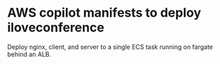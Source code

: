 # AWS copilot manifests to deploy iloveconference

Deploy nginx, client, and server to a single ECS task running on fargate behind an ALB.
